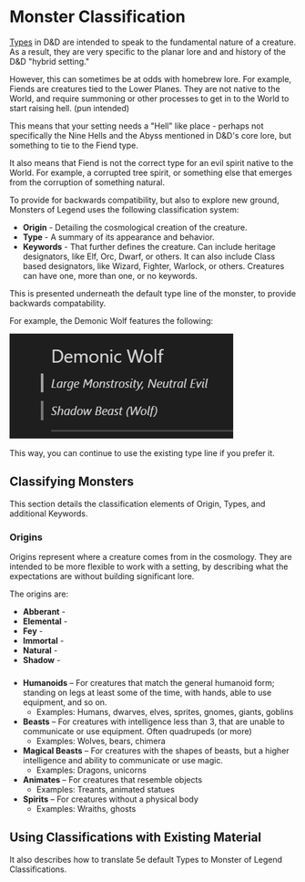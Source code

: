 # Monster Classification

[Types](https://www.dndbeyond.com/sources/mm/introduction#Type) in D&D are intended to speak to the fundamental nature of a creature.  As a result, they are very specific to the planar lore and and history of the D&D "hybrid setting."

However, this can sometimes be at odds with homebrew lore.  For example, Fiends are creatures tied to the Lower Planes.  They are not native to the World, and require summoning or other processes to get in to the World to start raising hell. (pun intended)

This means that your setting needs a "Hell" like place - perhaps not specifically the Nine Hells and the Abyss mentioned in D&D's core lore, but something to tie to the Fiend type.

It also means that Fiend is not the correct type for an evil spirit native to the World.  For example, a corrupted tree spirit, or something else that emerges from the corruption of something natural.

To provide for backwards compatibility, but also to explore new ground, Monsters of Legend uses the following classification system:

- **Origin** - Detailing the cosmological creation of the creature.
- **Type** - A summary of its appearance and behavior.
- **Keywords** - That further defines the creature.  Can include heritage designators, like Elf, Orc, Dwarf, or others.  It can also include Class based designators, like Wizard, Fighter, Warlock, or others.  Creatures can have one, more than one, or no keywords.

This is presented underneath the default type line of the monster, to provide backwards compatability.

For example, the Demonic Wolf features the following:

![Demonic Wolf Name Block](./images/Demonic%20Wolf.png)

This way, you can continue to use the existing type line if you prefer it.

## Classifying Monsters

This section details the classification elements of Origin, Types, and additional Keywords.

### Origins

Origins represent where a creature comes from in the cosmology.  They are intended to be more flexible to work with a setting, by describing what the expectations are without building significant lore.

The origins are:

- **Abberant** - 
- **Elemental** -
- **Fey** - 
- **Immortal** - 
- **Natural** - 
- **Shadow** -  

###

- **Humanoids** – For creatures that match the general humanoid form; standing on legs at least some of the time, with hands, able to use equipment, and so on.
  - Examples: Humans, dwarves, elves, sprites, gnomes, giants, goblins
- **Beasts** – For creatures with intelligence less than 3, that are unable to communicate or use equipment.  Often quadrupeds (or more)
  - Examples: Wolves, bears, chimera
- **Magical Beasts** – For creatures with the shapes of beasts, but a higher intelligence and ability to communicate or use magic.
  - Examples: Dragons, unicorns
- **Animates** – For creatures that resemble objects
  - Examples: Treants, animated statues
- **Spirits** – For creatures without a physical body
  - Examples: Wraiths, ghosts


## Using Classifications with Existing Material

It also describes how to translate 5e default Types to Monster of Legend Classifications.

